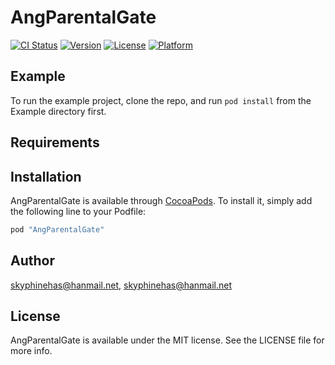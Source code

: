 # AngParentalGate

[![CI Status](http://img.shields.io/travis/skyphinehas@hanmail.net/AngParentalGate.svg?style=flat)](https://travis-ci.org/skyphinehas@hanmail.net/AngParentalGate)
[![Version](https://img.shields.io/cocoapods/v/AngParentalGate.svg?style=flat)](http://cocoapods.org/pods/AngParentalGate)
[![License](https://img.shields.io/cocoapods/l/AngParentalGate.svg?style=flat)](http://cocoapods.org/pods/AngParentalGate)
[![Platform](https://img.shields.io/cocoapods/p/AngParentalGate.svg?style=flat)](http://cocoapods.org/pods/AngParentalGate)

## Example

To run the example project, clone the repo, and run `pod install` from the Example directory first.

## Requirements

## Installation

AngParentalGate is available through [CocoaPods](http://cocoapods.org). To install
it, simply add the following line to your Podfile:

```ruby
pod "AngParentalGate"
```

## Author

skyphinehas@hanmail.net, skyphinehas@hanmail.net

## License

AngParentalGate is available under the MIT license. See the LICENSE file for more info.
